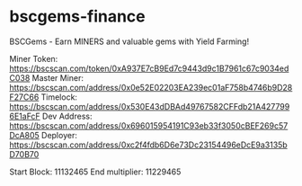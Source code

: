 # bscgems-finance
BSCGems - Earn MINERS and valuable gems with Yield Farming!

Miner Token: https://bscscan.com/token/0xA937E7cB9Ed7c9443d9c1B7961c67c9034edC038
Master Miner: https://bscscan.com/address/0x0e52E02203EA239ec01aF758b4746b9D28F27C66
Timelock: https://bscscan.com/address/0x530E43dDBAd49767582CFFdb21A4277996E1aFcF
Dev Address: https://bscscan.com/address/0x696015954191C93eb33f3050cBEF269c57DcA805
Deployer: https://bscscan.com/address/0xc2f4fdb6D6e73Dc23154496eDcE9a3135bD70B70

Start Block: 11132465
End multiplier: 11229465
